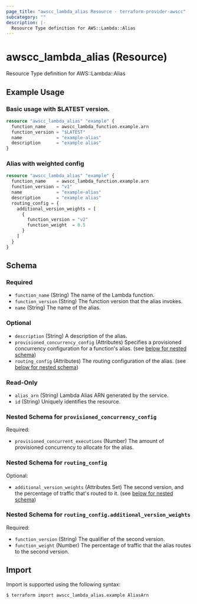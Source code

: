 ```yaml
---
page_title: "awscc_lambda_alias Resource - terraform-provider-awscc"
subcategory: ""
description: |-
  Resource Type definition for AWS::Lambda::Alias
---
```


# awscc_lambda_alias (Resource)

Resource Type definition for AWS::Lambda::Alias

## Example Usage

### Basic usage with $LATEST version.

```terraform
resource "awscc_lambda_alias" "example" {
  function_name    = awscc_lambda_function.example.arn
  function_version = "$LATEST"
  name             = "example-alias"
  description      = "example alias"
}
```

### Alias with weighted config 

```terraform
resource "awscc_lambda_alias" "example" {
  function_name    = awscc_lambda_function.example.arn
  function_version = "v1"
  name             = "example-alias"
  description      = "example alias"
  routing_config = {
    additional_version_weights = [
      {
        function_version = "v2"
        function_weight  = 0.5
      }
    ]
  }
}
```

<!-- schema generated by tfplugindocs -->
## Schema

### Required

- `function_name` (String) The name of the Lambda function.
- `function_version` (String) The function version that the alias invokes.
- `name` (String) The name of the alias.

### Optional

- `description` (String) A description of the alias.
- `provisioned_concurrency_config` (Attributes) Specifies a provisioned concurrency configuration for a function's alias. (see [below for nested schema](#nestedatt--provisioned_concurrency_config))
- `routing_config` (Attributes) The routing configuration of the alias. (see [below for nested schema](#nestedatt--routing_config))

### Read-Only

- `alias_arn` (String) Lambda Alias ARN generated by the service.
- `id` (String) Uniquely identifies the resource.

<a id="nestedatt--provisioned_concurrency_config"></a>
### Nested Schema for `provisioned_concurrency_config`

Required:

- `provisioned_concurrent_executions` (Number) The amount of provisioned concurrency to allocate for the alias.


<a id="nestedatt--routing_config"></a>
### Nested Schema for `routing_config`

Optional:

- `additional_version_weights` (Attributes Set) The second version, and the percentage of traffic that's routed to it. (see [below for nested schema](#nestedatt--routing_config--additional_version_weights))

<a id="nestedatt--routing_config--additional_version_weights"></a>
### Nested Schema for `routing_config.additional_version_weights`

Required:

- `function_version` (String) The qualifier of the second version.
- `function_weight` (Number) The percentage of traffic that the alias routes to the second version.

## Import

Import is supported using the following syntax:

```shell
$ terraform import awscc_lambda_alias.example AliasArn
```